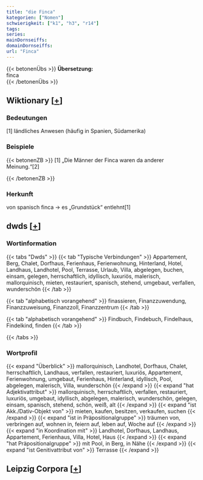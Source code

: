```yaml
---
title: "die Finca"
kategorien: ["Nomen"]
schwierigkeit: ["k1", "h3", "r14"]
tags:
series:
mainDornseiffs:
domainDornseiffs:
url: "Finca"
---
```


{{< betonenÜbs >}}
**Übersetzung:**  
finca  
{{< /betonenÜbs >}}

## Wiktionary [[+](https://de.wiktionary.org/wiki/Finca)]

### Bedeutungen
[1] ländliches Anwesen (häufig in Spanien, Südamerika)  

### Beispiele
{{< betonenZB >}}
[1] „Die Männer der Finca waren da anderer Meinung.“[2]  

{{< /betonenZB >}}
### Herkunft
von spanisch finca → es „Grundstück“ entlehnt[1]  



## dwds [[+](https://www.dwds.de/wb/Finca)]

### Wortinformation
{{< tabs "Dwds" >}}
{{< tab "Typische Verbindungen" >}}
Appartement, Berg, Chalet, Dorfhaus, Ferienhaus, Ferienwohnung, Hinterland, Hotel, Landhaus, Landhotel, Pool, Terrasse, Urlaub, Villa, abgelegen, buchen, einsam, gelegen, herrschaftlich, idyllisch, luxuriös, malerisch, mallorquinisch, mieten, restauriert, spanisch, stehend, umgebaut, verfallen, wunderschön
{{< /tab >}}

{{< tab "alphabetisch vorangehend" >}}
finassieren, Finanzzuwendung, Finanzzuweisung, Finanzzoll, Finanzzentrum
{{< /tab >}}

{{< tab "alphabetisch vorangehend" >}}
Findbuch, Findebuch, Findelhaus, Findelkind, finden
{{< /tab >}}

{{< /tabs >}}

### Wortprofil
{{< expand "Überblick" >}} mallorquinisch, Landhotel, Dorfhaus, Chalet, herrschaftlich, Landhaus, verfallen, restauriert, luxuriös, Appartement, Ferienwohnung, umgebaut, Ferienhaus, Hinterland, idyllisch, Pool, abgelegen, malerisch, Villa, wunderschön {{< /expand >}}
{{< expand "hat Adjektivattribut" >}} mallorquinisch, herrschaftlich, verfallen, restauriert, luxuriös, umgebaut, idyllisch, abgelegen, malerisch, wunderschön, gelegen, einsam, spanisch, stehend, schön, weiß, alt {{< /expand >}}
{{< expand "ist Akk./Dativ-Objekt von" >}} mieten, kaufen, besitzen, verkaufen, suchen {{< /expand >}}
{{< expand "ist in Präpositionalgruppe" >}} träumen von, verbringen auf, wohnen in, feiern auf, leben auf, Woche auf {{< /expand >}}
{{< expand "in Koordination mit" >}} Landhotel, Dorfhaus, Landhaus, Appartement, Ferienhaus, Villa, Hotel, Haus {{< /expand >}}
{{< expand "hat Präpositionalgruppe" >}} mit Pool, in Berg, in Nähe {{< /expand >}}
{{< expand "ist Genitivattribut von" >}} Terrasse {{< /expand >}}

## Leipzig Corpora [[+](https://corpora.uni-leipzig.de/en/res?word=Finca&corpusId=deu_newscrawl-public_2018)]

